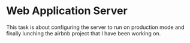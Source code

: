 # Web Application Server

This task is about configuring the server to run on production mode
and finally lunching the airbnb project that I have been working on.
